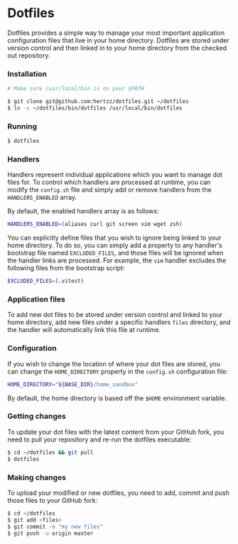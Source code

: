 # Dotfiles

Dotfiles provides a simple way to manage your most important application configuration files that live in your home directory. Dotfiles are stored under version control and then linked in to your home directory from the checked out repository.

### Installation
```bash
# Make sure /usr/local/bin is on your $PATH

$ git clone git@github.com:hertzz/dotfiles.git ~/dotfiles
$ ln -s ~/dotfiles/bin/dotfiles /usr/local/bin/dotfiles
```

### Running
```bash
$ dotfiles
```

### Handlers
Handlers represent individual applications which you want to manage dot files for.  To control which handlers are processed at runtime, you can modify the `config.sh` file and simply add or remove handlers from the `HANDLERS_ENABLED` array.

By default, the enabled handlers array is as follows:
```bash
HANDLERS_ENABLED=(aliases curl git screen vim wget zsh)
```

You can explicitly define files that you wish to ignore being linked to your home directory. To do so, you can simply add a property to any handler's bootstrap file named `EXCLUDED_FILES`, and those files will be ignored when the handler links are processed. For example, the `vim` handler excludes the following files from the bootstrap script:
```bash
EXCLUDED_FILES=(.vitest)
```

### Application files
To add new dot files to be stored under version control and linked to your home directory, add new files under a specific handlers `files` directory, and the handler will automatically link this file at runtime.

### Configuration
If you wish to change the location of where your dot files are stored, you can change the `HOME_DIRECTORY` property in the `config.sh` configuration file:
```bash
HOME_DIRECTORY="${BASE_DIR}/home_sandbox"
```
By default, the home directory is based off the `$HOME` environment variable.

### Getting changes

To update your dot files with the latest content from your GitHub fork, you need to pull your repository and re-run the dotfiles executable:
```bash
$ cd ~/dotfiles && git pull
$ dotfiles
```

### Making changes

To upload your modified or new dotfiles, you need to add, commit and push those files to your GitHub fork:
```bash
$ cd ~/dotfiles
$ git add <files>
$ git commit -m "my new files"
$ git push -u origin master
```
